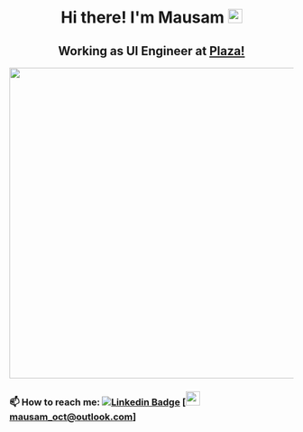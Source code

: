 <h1 align="center">Hi there! I'm Mausam <img src="https://media.giphy.com/media/hvRJCLFzcasrR4ia7z/giphy.gif" width="25px"> </h1>
<h2 align="center">Working as UI Engineer at <a href="https://www.useplaza.com/">Plaza!</a> </h2>


<p align='center'>
  <a href="#"><img src="https://github-readme-stats.vercel.app/api?username=mausam-kumar&show_icons=true&count_private=true&theme=radical" width="550"></a>
</p>


### 📫 How to reach me: [![Linkedin Badge](https://img.shields.io/badge/-LinkedIn-0e76a8?style=flat-square&logo=Linkedin&logoColor=white)](https://www.linkedin.com/in/mausam-kumar-3b78aa16a/) [<img src="https://icon-library.com/images/small-email-icon/small-email-icon-11.jpg" width="25px"> mausam_oct@outlook.com]

